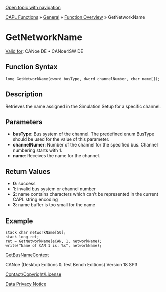 [Open topic with navigation](../../../../../CANoeDEFamily.htm#Topics/CAPLFunctions/Other/Functions/CAPLfunctionGetNetworkName.md)

[CAPL Functions](../../CAPLfunctions.md) » [General](../CAPLGeneralStartPage.md) » [Function Overview](../CAPLfunctionsGeneralOverview.md) » GetNetworkName

# GetNetworkName

[Valid for](../../../Shared/FeatureAvailability.md):  CANoe DE • CANoe4SW DE

## Function Syntax

```plaintext
long GetNetworkName(dword busType, dword channelNumber, char name[]);
```

## Description

Retrieves the name assigned in the Simulation Setup for a specific channel.

## Parameters

- **busType**: Bus system of the channel. The predefined enum BusType should be used for the value of this parameter.
- **channelNumer**: Number of the channel for the specified bus. Channel numbering starts with 1.
- **name**: Receives the name for the channel.

## Return Values

- **0**: success
- **1**: invalid bus system or channel number
- **2**: name contains characters which can’t be represented in the current CAPL string encoding
- **3**: name buffer is too small for the name

## Example

```plaintext
stack char networkName[50];
stack long ret;
ret = GetNetworkName(eCAN, 1, networkName);
write("Name of CAN 1 is: %s", networkName);
```

[GetBusNameContext](CAPLfunctionGetBusNameContext.md)

CANoe (Desktop Editions & Test Bench Editions) Version 18 SP3

[Contact/Copyright/License](../../../Shared/ContactCopyrightLicense.md)

[Data Privacy Notice](https://www.vector.com/int/en/company/get-info/privacy-policy/)

